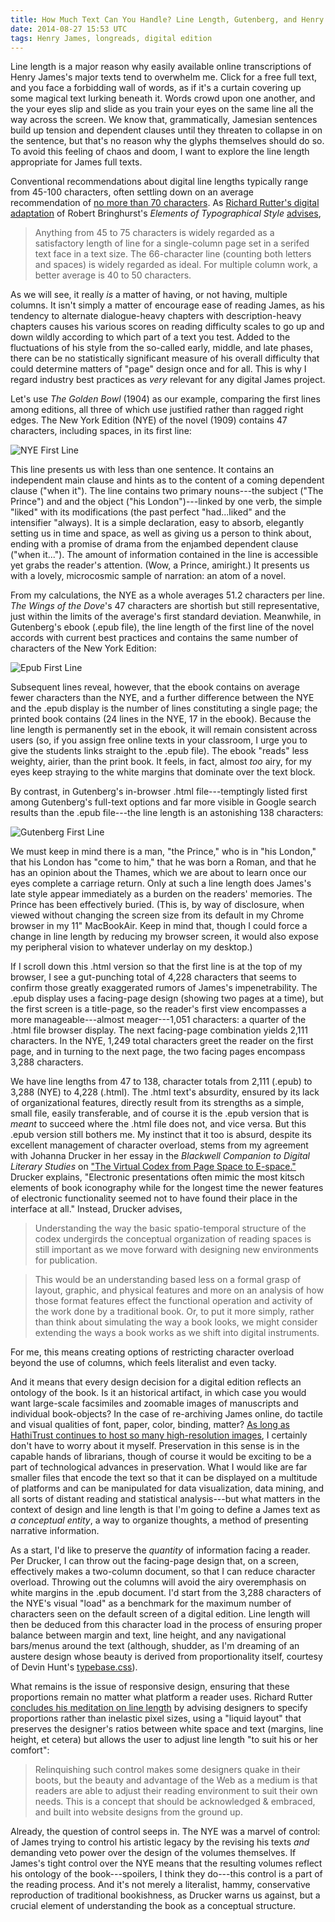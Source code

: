 ```yaml
---
title: How Much Text Can You Handle? Line Length, Gutenberg, and Henry James
date: 2014-08-27 15:53 UTC
tags: Henry James, longreads, digital edition
---
```


Line length is a major reason why easily available online transcriptions of Henry James's major texts tend to overwhelm me. Click for a free full text, and you face a forbidding wall of words, as if it's a curtain covering up some magical text lurking beneath it. Words crowd upon one another, and the your eyes slip and slide as you train your eyes on the same line all the way across the screen. We know that, grammatically, Jamesian sentences build up tension and dependent clauses until they threaten to collapse in on the sentence, but that's no reason why the glyphs themselves should do so. To avoid this feeling of chaos and doom, I want to explore the line length appropriate for James full texts.

Conventional recommendations about digital line lengths typically range from 45-100 characters, often settling down on an average recommendation of [no more than 70 characters]((http://webdesign.tutsplus.com/articles/typographic-readability-and-legibility--webdesign-12211)). As [Richard Rutter's digital adaptation](http://webtypography.net/) of Robert Bringhurst's _Elements of Typographical Style_ [advises](http://webtypography.net/2.1.2), 

>Anything from 45 to 75 characters is widely regarded as a satisfactory length of line for a single-column page set in a serifed text face in a text size. The 66-character line (counting both letters and spaces) is widely regarded as ideal. For multiple column work, a better average is 40 to 50 characters.

As we will see, it really _is_ a matter of having, or not having, multiple columns. It isn't simply a matter of encourage ease of reading James, as his tendency to alternate dialogue-heavy chapters with description-heavy chapters causes his various scores on reading difficulty scales to go up and down wildly according to which part of a text you test. Added to the fluctuations of his style from the so-called early, middle, and late phases, there can be no statistically significant measure of his overall difficulty that could determine matters of "page" design once and for all. This is why I regard industry best practices as _very_ relevant for any digital James project. 

Let's use _The Golden Bowl_ (1904) as our example, comparing the first lines among editions, all three of which use justified rather than ragged right edges. The New York Edition (NYE) of the novel (1909) contains 47 characters, including spaces, in its first line:

![NYE First Line](/images/blog/NYE_first_wings_of_the_dove_line.jpg)

This line presents us with less than one sentence. It contains an independent main clause and hints as to the content of a coming dependent clause ("when it"). The line contains two primary nouns---the subject ("The Prince") and and the object ("his London")---linked by one verb, the simple "liked" with its modifications (the past perfect "had...liked" and the intensifier "always). It is a simple declaration, easy to absorb, elegantly setting us in time and space, as well as giving us a person to think about, ending with a promise of drama from the enjambed dependent clause ("when it..."). The amount of information contained in the line is accessible yet grabs the reader's attention. (Wow, a Prince, amiright.) It presents us with a lovely, microcosmic sample of narration: an atom of a novel.

From my calculations, the NYE as a whole averages 51.2 characters per line. _The Wings of the Dove_'s 47 characters are shortish but still representative, just within the limits of the average's first standard deviation. Meanwhile, in Gutenberg's ebook (.epub file), the line length of the first line of the novel accords with current best practices and contains the same number of characters of the New York Edition:

![Epub First Line](/images/blog/epub_first_line_of_wings_of_the_dove.jpg)

Subsequent lines reveal, however, that the ebook contains on average fewer characters than the NYE, and a further difference between the NYE and the .epub display is the number of lines constituting a single page; the printed book contains (24 lines in the NYE, 17 in the ebook). Because the line length is permanently set in the ebook, it will remain consistent across users (so, if you assign free online texts in your classroom, I urge you to give the students links straight to the .epub file). The ebook "reads" less weighty, airier, than the print book. It feels, in fact, almost _too_ airy, for my eyes keep straying to the white margins that dominate over the text block. 

By contrast, in Gutenberg's in-browser .html file---temptingly listed first among Gutenberg's full-text options and far more visible in Google search results than the .epub file---the line length is an astonishing 138 characters:

![Gutenberg First Line](/images/blog/gutenberg_first_line_of_wings_of_the_dove.jpg)

We must keep in mind there is a man, "the Prince," who is in "his London," that his London has "come to him," that he was born a Roman, and that he has an opinion about the Thames, which we are about to learn once our eyes complete a carriage return. Only at such a line length does James's late style appear immediately as a burden on the readers' memories. The Prince has been effectively buried. (This is, by way of disclosure, when viewed without changing the screen size from its default in my Chrome browser in my 11" MacBookAir. Keep in mind that, though I could force a change in line length by reducing my browser screen, it would also expose my peripheral vision to whatever underlay on my desktop.) 

If I scroll down this .html version so that the first line is at the top of my browser, I see a gut-punching total of 4,228 characters that seems to confirm those greatly exaggerated rumors of James's impenetrability. The .epub display uses a facing-page design (showing two pages at a time), but the first screen is a title-page, so the reader's first view encompasses a more manageable---almost meager---1,051 characters: a quarter of the .html file browser display. The next facing-page combination yields 2,111 characters. In the NYE, 1,249 total characters greet the reader on the first page, and in turning to the next page, the two facing pages encompass 3,288 characters.

We have line lengths from 47 to 138, character totals from 2,111 (.epub) to 3,288 (NYE) to 4,228 (.html). The .html text's absurdity, ensured by its lack of organizational features, directly result from its strengths as a simple, small file, easily transferable, and of course it is the .epub version that is _meant_ to succeed where the .html file does not, and vice versa. But this .epub version still bothers me. My instinct that it too is absurd, despite its excellent management of character overload, stems from my agreement with Johanna Drucker in her essay in the _Blackwell Companion to Digital Literary Studies_ on ["The Virtual Codex from Page Space to E-space."](http://www.digitalhumanities.org/companion/view?docId=blackwell/9781405148641/9781405148641.xml&chunk.id=ss1-5-5&toc.depth=1&toc.id=ss1-5-5&brand=9781405148641_brand) Drucker explains, "Electronic presentations often mimic the most kitsch elements of book iconography while for the longest time the newer features of electronic functionality seemed not to have found their place in the interface at all." Instead, Drucker advises,

>Understanding the way the basic spatio-temporal structure of the codex undergirds the conceptual organization of reading spaces is still important as we move forward with designing new environments for publication.

>This would be an understanding based less on a formal grasp of layout, graphic, and physical features and more on an analysis of how those format features effect the functional operation and activity of the work done by a traditional book. Or, to put it more simply, rather than think about simulating the way a book looks, we might consider extending the ways a book works as we shift into digital instruments.

For me, this means creating options of restricting character overload beyond the use of columns, which feels literalist and even tacky.

And it means that every design decision for a digital edition reflects an ontology of the book. Is it an historical artifact, in which case you would want large-scale facsimiles and zoomable images of manuscripts and individual book-objects? In the case of re-archiving James online, do tactile and visual qualities of font, paper, color, binding, matter? [As long as HathiTrust continues to host so many high-resolution images](http://catalog.hathitrust.org/Search/Home?lookfor=%22James,%20Henry,%201843-1916.%22&type=author&inst=), I certainly don't have to worry about it myself. Preservation in this sense is in the capable hands of librarians, though of course it would be exciting to be a part of technological advances in preservation. What I would like are far smaller files that encode the text so that it can be displayed on a multitude of platforms and can be manipulated for data visualization, data mining, and all sorts of distant reading and statistical analysis---but what matters in the context of design and line length is that I'm going to define a James text as _a conceptual entity_, a way to organize thoughts, a method of presenting narrative information.

As a start, I'd like to preserve the _quantity_ of information facing a reader. Per Drucker, I can throw out the facing-page design that, on a screen, effectively makes a two-column document, so that I can reduce character overload. Throwing out the columns will avoid the airy overemphasis on white margins in the .epub document. I'd start from the 3,288 characters of the NYE's visual "load" as a benchmark for the maximum number of characters seen on the default screen of a digital edition. Line length will then be deduced from this character load in the process of ensuring proper balance between margin and text, line height, and any navigational bars/menus around the text (although, shudder, as I'm dreaming of an austere design whose beauty is derived from proportionality itself, courtesy of Devin Hunt's [typebase.css](http://devinhunt.github.io/typebase.css/)).

What remains is the issue of responsive design, ensuring that these proportions remain no matter what platform a reader uses. Richard Rutter [concludes his meditation on line length](http://webtypography.net/2.1.2) by advising designers to specify proportions rather than inelastic pixel sizes, using a "liquid layout" that preserves the designer's ratios between white space and text (margins, line height, et cetera) but allows the user to adjust line length "to suit his or her comfort":

>Relinquishing such control makes some designers quake in their boots, but the beauty and advantage of the Web as a medium is that readers are able to adjust their reading environment to suit their own needs. This is a concept that should be acknowledged & embraced, and built into website designs from the ground up.

Already, the question of control seeps in. The NYE was a marvel of control: of James trying to control his artistic legacy by the revising his texts _and_ demanding veto power over the design of the volumes themselves. If James's tight control over the NYE means that the resulting volumes reflect his ontology of the book---spoilers, I think they do---this control is a part of the reading process. And it's not merely a literalist, hammy, conservative reproduction of traditional bookishness, as Drucker warns us against, but a crucial element of understanding the book as a conceptual structure.